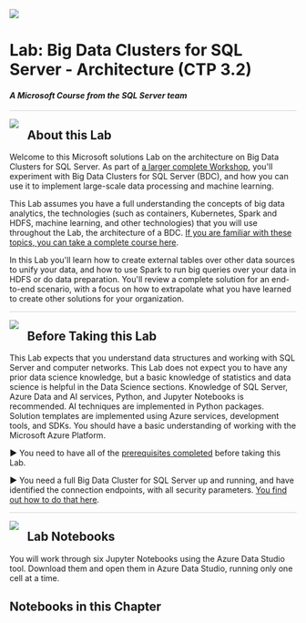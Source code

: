 ![](graphics/microsoftlogo.png)

# Lab: Big Data Clusters for SQL Server - Architecture (CTP 3.2)

#### <i>A Microsoft Course from the SQL Server team</i>

<p style="border-bottom: 1px solid lightgrey;"></p>

<img style="float: left; margin: 0px 15px 15px 0px;" src="https://github.com/Microsoft/sqlworkshops/blob/master/graphics/textbubble.png?raw=true"> <h2><a name="about">About this Lab</a></h2>

Welcome to this Microsoft solutions Lab  on the architecture on Big Data Clusters for SQL Server. As part of <a href="https://github.com/Microsoft/sqlworkshops/tree/master/sqlserver2019bigdataclusters" target="_blank">a larger complete Workshop</a>, you'll experiment with Big Data Clusters for SQL Server (BDC), and how you can use it to implement large-scale data processing and machine learning.

This Lab assumes you have a full understanding the concepts of big data analytics, the technologies (such as containers, Kubernetes, Spark and HDFS, machine learning, and other technologies) that you will use throughout the Lab, the architecture of a BDC. <a href="https://github.com/microsoft/sqlworkshops/tree/master/sqlserver2019bigdataclusters" target="_blank">If you are familiar with these topics, you can take a complete course here</a>.

In this Lab you'll learn how to create external tables over other data sources to unify your data, and how to use Spark to run big queries over your data in HDFS or do data preparation. You'll review a complete solution for an end-to-end scenario, with a focus on how to extrapolate what you have learned to create other solutions for your organization.

<p style="border-bottom: 1px solid lightgrey;"></p>

<img style="float: left; margin: 0px 15px 15px 0px;" src="https://github.com/Microsoft/sqlworkshops/blob/master/graphics/owl.png?raw=true"> <h2><a name="prereqs">Before Taking this Lab</a></h2>

This Lab expects that you understand data structures and working with SQL Server and computer networks. This Lab does not expect you to have any prior data science knowledge, but a basic knowledge of statistics and data science is helpful in the Data Science sections. Knowledge of SQL Server, Azure Data and AI services, Python, and Jupyter Notebooks is recommended. AI techniques are implemented in Python packages. Solution templates are implemented using Azure services, development tools, and SDKs. You should have a basic understanding of working with the Microsoft Azure Platform.

<b>▶</b> You need to have all of the <a href="https://github.com/microsoft/sqlworkshops/blob/master/sqlserver2019bigdataclusters/SQL2019BDC/00%20-%20Prerequisites.md" target="_blank">prerequisites completed</a> before taking this Lab. 

<b>▶</b> You need a full Big Data Cluster for SQL Server up and running, and have identified the connection endpoints, with all security parameters. <a href="https://docs.microsoft.com/en-us/sql/big-data-cluster/deployment-guidance?view=sqlallproducts-allversions" target="_blank">You find out how to do that here</a>.

<p style="border-bottom: 1px solid lightgrey;"></p>

<img style="float: left; margin: 0px 15px 15px 0px;" src="https://github.com/Microsoft/sqlworkshops/blob/master/graphics/bookpencil.png?raw=true"> <h2><a name="modules">Lab Notebooks</a></h2>

<p>You will work through six Jupyter Notebooks using the Azure Data Studio tool. Download them and open them in Azure Data Studio, running only one cell at a time.</p> 

## Notebooks in this Chapter
